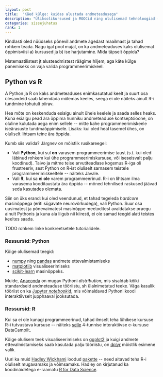 ```yaml
---
layout: post
title:  "Käed külge: kuidas alustada andmeteadusega"
description: "Ülikoolikursused ja MOOCid ning olulisemad tehnoloogiad -- näiteks Pythoni ja R-i vahel valimine."
categories: sissejuhatus
rank: 1
---
```


Kindlasti oled nüüdseks põnevil andmete ägedast maailmast ja tahad rohkem teada. Nagu igal pool mujal, on ka andmeteaduses kaks olulisemat õppimisviisi a) kursused ja b) ise harjutamine. Mida täpselt õppida?

Matemaatilistest jt alusteadmistest räägime hiljem, aga käte külge panemiseks on vaja valida programmeerimiskeel.

## Python *vs* R

A Python ja R on kaks andmeteaduses enimkasutatud keelt ja suurt osa ülesandeid saab lahendada mõlemas keeles, seega ei ole näiteks ainult R-i tundmine tohutult piirav.

Hea mõte on keskenduda esialgu ainult ühele keelele ja saada selles heaks. Kuna esialgu pead ära õppima hunniku andmeteaduse kontseptsioone, on oluline kulutada aega enim sellele -- mitte kahe programmeerimiskeele iseärasuste tundmaõppimisele. Lisaks: kui oled heal tasemel ühes, on oluliselt lihtsam teine ära õppida.

Kumb siis valida? Järgnev on mõistlik rusikareegel:

* Vali **Python**, kui sul **on** varasem programmeerimise taust (s.t. kui oled läbinud rohkem kui ühe programmeerimiskursuse, või iseseisvalt palju koodinud). Taivo ja mitme teise arvutiteadlase kogemus R-iga oli frustreeriv, sest Python on R-ist oluliselt sarnasem teistele programmeerimiskeeltele -- näiteks Javale.
* Vali **R**, kui sa **ei ole** varem programmeerinud. R-i on lihtsam ilma varasema kooditaustata ära õppida -- mõned tehnilised raskused jäävad seda kasutades olemata.

Siin on üks erand: kui oled veendunud, et tahad tegeleda *hardcore* masinõppega (eriti sügavate neurovõrkudega), vali Python. Suur osa uusimatest ja põnevaimatest masinõppe meetoditest avaldatakse praegu ainult Pythonis ja kuna ala liigub nii kiiresti, ei ole samad teegid alati teistes keeltes saada.

TODO rohkem linke konkreetsetele tutorialidele.

### Ressursid: Python

Kõige olulisemad teegid:
* [numpy](http://www.numpy.org/) ning [pandas](http://pandas.pydata.org/) andmete ettevalmistamiseks
* [matplotlib](https://matplotlib.org/) visualiseerimiseks
* [scikit-learn](http://scikit-learn.org/) masinõppeks.

Muide, [Anaconda](https://www.continuum.io/downloads) on mugav Pythoni *distribution*, mis sisaldab kõiki standardseid andmeteaduse tööriistu, sh ülalnimetatud teeke. Väga kasulik tööriist on ka [Jupyter *notebook*id](http://jupyter.org/), mis võimaldavad Pythoni koodi interaktiivselt jupphaaval jooksutada.

### Ressursid: R

Kui sa ei ole kunagi programmeerinud, tahad ilmselt teha lühikese kursuse R-i tutvustava kursuse -- näiteks [selle](https://www.datacamp.com/courses/free-introduction-to-r) 4-tunnise interaktiivse e-kursuse DataCampilt.

Kõige olulisem teek visualiseerimiseks on [ggplot2](http://ggplot2.org/) ja kuigi andmete ettevalmistamiseks saab kasutada palju tööriistu, on [dplyr](http://dplyr.tidyverse.org/) mõistlik esimene valik.

Uuri ka muid [Hadley Wickhami](http://hadley.nz/) loodud [pakette](https://barryrowlingson.github.io/hadleyverse/#1) -- need aitavad teha R-i oluliselt mugavamaks ja võimsamaks. Hadley on kirjutanud ka koodinäidetega e-raamatu [R for Data Science](http://r4ds.had.co.nz/).
